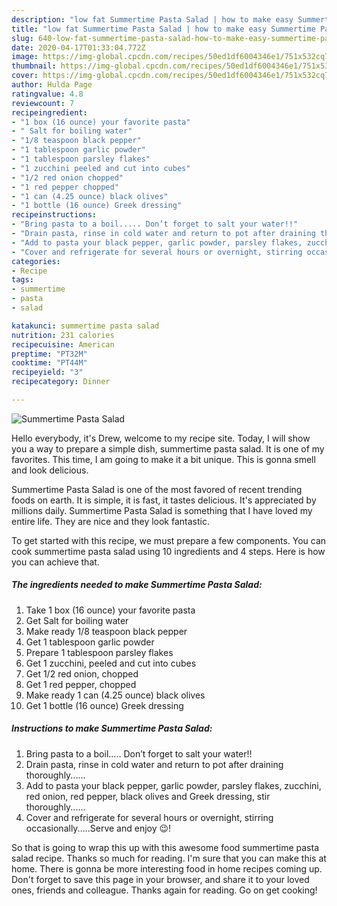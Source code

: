 ```yaml
---
description: "low fat Summertime Pasta Salad | how to make easy Summertime Pasta Salad"
title: "low fat Summertime Pasta Salad | how to make easy Summertime Pasta Salad"
slug: 640-low-fat-summertime-pasta-salad-how-to-make-easy-summertime-pasta-salad
date: 2020-04-17T01:33:04.772Z
image: https://img-global.cpcdn.com/recipes/50ed1df6004346e1/751x532cq70/summertime-pasta-salad-recipe-main-photo.jpg
thumbnail: https://img-global.cpcdn.com/recipes/50ed1df6004346e1/751x532cq70/summertime-pasta-salad-recipe-main-photo.jpg
cover: https://img-global.cpcdn.com/recipes/50ed1df6004346e1/751x532cq70/summertime-pasta-salad-recipe-main-photo.jpg
author: Hulda Page
ratingvalue: 4.8
reviewcount: 7
recipeingredient:
- "1 box (16 ounce) your favorite pasta"
- " Salt for boiling water"
- "1/8 teaspoon black pepper"
- "1 tablespoon garlic powder"
- "1 tablespoon parsley flakes"
- "1 zucchini peeled and cut into cubes"
- "1/2 red onion chopped"
- "1 red pepper chopped"
- "1 can (4.25 ounce) black olives"
- "1 bottle (16 ounce) Greek dressing"
recipeinstructions:
- "Bring pasta to a boil..... Don’t forget to salt your water!!"
- "Drain pasta, rinse in cold water and return to pot after draining thoroughly......"
- "Add to pasta your black pepper, garlic powder, parsley flakes, zucchini, red onion, red pepper, black olives and Greek dressing, stir thoroughly......"
- "Cover and refrigerate for several hours or overnight, stirring occasionally.....Serve and enjoy 😉!"
categories:
- Recipe
tags:
- summertime
- pasta
- salad

katakunci: summertime pasta salad 
nutrition: 231 calories
recipecuisine: American
preptime: "PT32M"
cooktime: "PT44M"
recipeyield: "3"
recipecategory: Dinner

---
```



![Summertime Pasta Salad](https://img-global.cpcdn.com/recipes/50ed1df6004346e1/751x532cq70/summertime-pasta-salad-recipe-main-photo.jpg)

Hello everybody, it's Drew, welcome to my recipe site. Today, I will show you a way to prepare a simple dish, summertime pasta salad. It is one of my favorites. This time, I am going to make it a bit unique. This is gonna smell and look delicious.



Summertime Pasta Salad is one of the most favored of recent trending foods on earth. It is simple, it is fast, it tastes delicious. It's appreciated by millions daily. Summertime Pasta Salad is something that I have loved my entire life. They are nice and they look fantastic.


To get started with this recipe, we must prepare a few components. You can cook summertime pasta salad using 10 ingredients and 4 steps. Here is how you can achieve that.

<!--inarticleads1-->

##### The ingredients needed to make Summertime Pasta Salad:

1. Take 1 box (16 ounce) your favorite pasta
1. Get  Salt for boiling water
1. Make ready 1/8 teaspoon black pepper
1. Get 1 tablespoon garlic powder
1. Prepare 1 tablespoon parsley flakes
1. Get 1 zucchini, peeled and cut into cubes
1. Get 1/2 red onion, chopped
1. Get 1 red pepper, chopped
1. Make ready 1 can (4.25 ounce) black olives
1. Get 1 bottle (16 ounce) Greek dressing




<!--inarticleads2-->

##### Instructions to make Summertime Pasta Salad:

1. Bring pasta to a boil..... Don’t forget to salt your water!!
1. Drain pasta, rinse in cold water and return to pot after draining thoroughly......
1. Add to pasta your black pepper, garlic powder, parsley flakes, zucchini, red onion, red pepper, black olives and Greek dressing, stir thoroughly......
1. Cover and refrigerate for several hours or overnight, stirring occasionally.....Serve and enjoy 😉!




So that is going to wrap this up with this awesome food summertime pasta salad recipe. Thanks so much for reading. I'm sure that you can make this at home. There is gonna be more interesting food in home recipes coming up. Don't forget to save this page in your browser, and share it to your loved ones, friends and colleague. Thanks again for reading. Go on get cooking!
